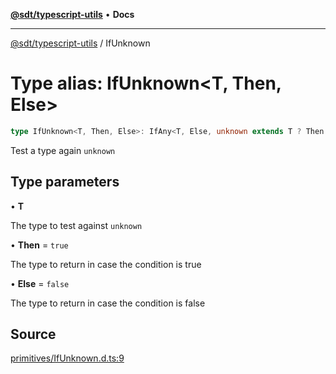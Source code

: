 [**@sdt/typescript-utils**](../README.md) • **Docs**

***

[@sdt/typescript-utils](../globals.md) / IfUnknown

# Type alias: IfUnknown\<T, Then, Else\>

```ts
type IfUnknown<T, Then, Else>: IfAny<T, Else, unknown extends T ? Then : Else>;
```

Test a type again `unknown`

## Type parameters

• **T**

The type to test against `unknown`

• **Then** = `true`

The type to return in case the condition is true

• **Else** = `false`

The type to return in case the condition is false

## Source

[primitives/IfUnknown.d.ts:9](https://github.com/sylvaindethier/typescript-utils/blob/ab419bb948144c4ff1d3d3505b7f2f1b468a22c9/types/primitives/IfUnknown.d.ts#L9)
